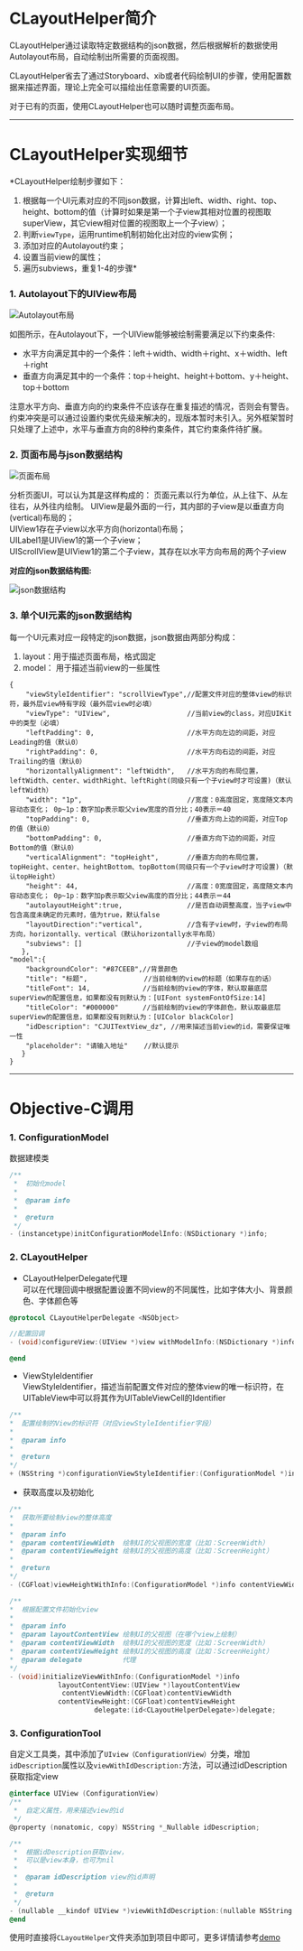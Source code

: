 # CLayoutHelper简介
CLayoutHelper通过读取特定数据结构的json数据，然后根据解析的数据使用Autolayout布局，自动绘制出所需要的页面视图。

CLayoutHelper省去了通过Storyboard、xib或者代码绘制UI的步骤，使用配置数据来描述界面，理论上完全可以描绘出任意需要的UI页面。

对于已有的页面，使用CLayoutHelper也可以随时调整页面布局。

***
# CLayoutHelper实现细节
*CLayoutHelper绘制步骤如下：</br>
1. 根据每一个UI元素对应的不同json数据，计算出left、width、right、top、height、bottom的值（计算时如果是第一个子view其相对位置的视图取superView，其它view相对位置的视图取上一个子view）；</br>
2. 判断`viewType`，运用runtime机制初始化出对应的view实例；</br>
3. 添加对应的Autolayout约束；</br>
4. 设置当前view的属性；</br>
5. 遍历subviews，重复1-4的步骤*

### 1. Autolayout下的UIView布局
![Autolayout布局](https://o44fado6w.qnssl.com/%E5%9B%BE1.png?imageView/2/w/300/q/100)

如图所示，在Autolayout下，一个UIView能够被绘制需要满足以下约束条件:

* 水平方向满足其中的一个条件：left＋width、width＋right、x＋width、left＋right
* 垂直方向满足其中的一个条件：top＋height、height＋bottom、y＋height、top＋bottom

注意水平方向、垂直方向的约束条件不应该存在重复描述的情况，否则会有警告。约束冲突是可以通过设置约束优先级来解决的，现版本暂时未引入。另外框架暂时只处理了上述中，水平与垂直方向的8种约束条件，其它约束条件待扩展。
### 2. 页面布局与json数据结构
![页面布局](https://o44fado6w.qnssl.com/QQ20160907-0@2x.png?imageView/2/w/400/q/100)

分析页面UI，可以认为其是这样构成的：
页面元素以行为单位，从上往下、从左往右，从外往内绘制。
UIView是最外面的一行，其内部的子view是以垂直方向(vertical)布局的；</br>
UIView1存在子view以水平方向(horizontal)布局；</br>
UILabel1是UIView1的第一个子view；</br>
UIScrollView是UIView1的第二个子view，其存在以水平方向布局的两个子view

**对应的json数据结构图:**

![json数据结构](https://o44fado6w.qnssl.com/QQ20160907-1@2x.png?imageView/2/w/400/q/100)

### 3. 单个UI元素的json数据结构
每一个UI元素对应一段特定的json数据，json数据由两部分构成：

1. layout：用于描述页面布局，格式固定
2. model： 用于描述当前view的一些属性

```
{
    "viewStyleIdentifier": "scrollViewType",//配置文件对应的整体view的标识符，最外层view特有字段（最外层view时必填）
    "viewType": "UIView",                   //当前view的class，对应UIKit中的类型（必填）
    "leftPadding": 0,                       //水平方向左边的间距，对应Leading的值（默认0）
    "rightPadding": 0,                      //水平方向右边的间距，对应Trailing的值（默认0）
    "horizontallyAlignment": "leftWidth",   //水平方向的布局位置，leftWidth、center、widthRight、leftRight(同级只有一个子view时才可设置)（默认leftWidth）
    "width": "1p",                          //宽度：0高度固定，宽度随文本内容动态变化； 0p~1p：数字加p表示取父view宽度的百分比；40表示＝40
    "topPadding": 0,                        //垂直方向上边的间距，对应Top的值（默认0）
    "bottomPadding": 0,                     //垂直方向下边的间距，对应Bottom的值（默认0）
    "verticalAlignment": "topHeight",       //垂直方向的布局位置，topHeight、center、heightBottom、topBottom(同级只有一个子view时才可设置)（默认topHeight）
    "height": 44,                           //高度：0宽度固定，高度随文本内容动态变化； 0p~1p：数字加p表示取父view高度的百分比；44表示＝44
    "autolayoutHeight":true,                //是否自动调整高度，当子view中包含高度未确定的元素时，值为true，默认false
    "layoutDirection":"vertical",           //含有子view时，子view的布局方向，horizontally、vertical（默认horizontally水平布局）
    "subviews": []                          //子view的model数组
   },
"model":{
    "backgroundColor": "#87CEEB",//背景颜色
    "title": "标题",              //当前绘制的view的标题（如果存在的话）
    "titleFont": 14,             //当前绘制的view的字体，默认取最底层superView的配置信息，如果都没有则默认为：[UIFont systemFontOfSize:14]
    "titleColor": "#000000"      //当前绘制的view的字体颜色，默认取最底层superView的配置信息，如果都没有则默认为：[UIColor blackColor]
    "idDescription": "CJUITextView_dz", //用来描述当前view的id，需要保证唯一性
    "placeholder": "请输入地址"    //默认提示
   }
}
```
***

# Objective-C调用
### 1. ConfigurationModel
数据建模类

```objective-c
/**
 *  初始化model
 *
 *  @param info
 *
 *  @return 
 */
- (instancetype)initConfigurationModelInfo:(NSDictionary *)info;
```
### 2. CLayoutHelper
* CLayoutHelperDelegate代理</br>
 可以在代理回调中根据配置设置不同view的不同属性，比如字体大小、背景颜色、字体颜色等

 ```objective-c
 @protocol CLayoutHelperDelegate <NSObject>

 //配置回调
 - (void)configureView:(UIView *)view withModelInfo:(NSDictionary *)info;

 @end
 ```

* ViewStyleIdentifier</br>
ViewStyleIdentifier，描述当前配置文件对应的整体view的唯一标识符，在UITableView中可以将其作为UITableViewCell的Identifier

 ```objective-c
/**
 *  配置绘制的View的标识符（对应viewStyleIdentifier字段）
 *
 *  @param info
 *
 *  @return 
 */
+ (NSString *)configurationViewStyleIdentifier:(ConfigurationModel *)info;
```
* 获取高度以及初始化

 ```objective-c
/**
 *  获取所要绘制view的整体高度
 *
 *  @param info
 *  @param contentViewWidth  绘制UI的父视图的宽度（比如：ScreenWidth）
 *  @param contentViewHeight 绘制UI的父视图的高度（比如：ScreenHeight）
 *
 *  @return
 */
- (CGFloat)viewHeightWithInfo:(ConfigurationModel *)info contentViewWidth:(CGFloat)contentViewWidth contentViewHeight:(CGFloat)contentViewHeight;

 /**
 *  根据配置文件初始化view
 *
 *  @param info
 *  @param layoutContentView 绘制UI的父视图（在哪个view上绘制）
 *  @param contentViewWidth  绘制UI的父视图的宽度（比如：ScreenWidth）
 *  @param contentViewHeight 绘制UI的父视图的高度（比如：ScreenHeight）
 *  @param delegate          代理
 */
- (void)initializeViewWithInfo:(ConfigurationModel *)info
             layoutContentView:(UIView *)layoutContentView
              contentViewWidth:(CGFloat)contentViewWidth
             contentViewHeight:(CGFloat)contentViewHeight
                      delegate:(id<CLayoutHelperDelegate>)delegate;
```

### 3. ConfigurationTool
自定义工具类，其中添加了`UIview（ConfigurationView）`分类，增加`idDescription`属性以及`viewWithIdDescription:`方法，可以通过idDescription获取指定view

```objective-c
@interface UIView (ConfigurationView)
/**
 *  自定义属性，用来描述view的id
 */
@property (nonatomic, copy) NSString *_Nullable idDescription;

/**
 *  根据idDescription获取view，
 *  可以是view本身，也可为nil
 *
 *  @param idDescription view的id声明
 *
 *  @return
 */
- (nullable __kindof UIView *)viewWithIdDescription:(nullable NSString *)idDescription;
@end
```

使用时直接将`CLayoutHelper`文件夹添加到项目中即可，更多详情请参考[demo](https://github.com/lele8446/listDemo)